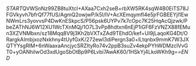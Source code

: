 $START$QVWSnNz99ZB8tuXtcI+AXaa7Cxh2seB+rbXW5RK4sqW4B0EiTS78JFGVkyvh7bfrQf77fUS/AgmQ2owjwP/k5I/lV+AcXEmqymfl4e5jrFGBEEYjl1EwNWmLrs3yovvsP4DwKnESkpcS/P56psk6UYPv7k7cOpc7K25HqAcQjzwk/PbeZAThNJ6W12XU1WcTXnMQj/1O7L3vPp8hdtxn6nEjP1iGF6FzVNZX88fEMun3XZVNMbxn/sz18Mqq8V9j3Kh2bVXTxZAd9TEhdO/kef+UI9jLaqoKG4Dt/ORargkAImbjxozNxkhny4tUyfGxK/272ewI3diPergn3a0+lLtqnbx9mmK7W3JXQTYYsgRIM+6nWaaxaAncjycSRZItyRo74v2ppB3suZv4ekpPYhWDMzclVvGT0+yOANhilwOd3xdUgoSbOtBp9P6Lvbi7AwAK60/1HSkYj4LkoWKh9g==$END$
